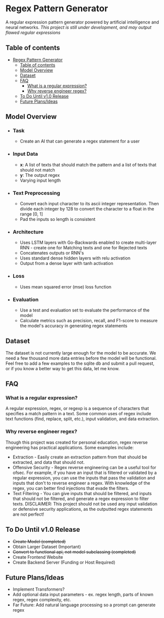 # Regex Pattern Generator

A regular expression pattern generator powered by artificial intelligence and neural networks. *This project is still under development, and may output flawed regular expressions*

## Table of contents

- [Regex Pattern Generator](#regex-pattern-generator)
  - [Table of contents](#table-of-contents)
  - [Model Overview](#model-overview)
  - [Dataset](#dataset)
  - [FAQ](#faq)
    - [What is a regular expression?](#what-is-a-regular-expression)
    - [Why reverse engineer regex?](#why-reverse-engineer-regex)
  - [To Do Until v1.0 Release](#to-do-until-v10-release)
  - [Future Plans/Ideas](#future-plansideas)

## Model Overview

- ### **Task**

  - Create an AI that can generate a regex statement for a user

- ### **Input Data**

  - **x**: A list of texts that should match the pattern and a list of texts that should not match
  - **y**: The output regex
  - Varying input length

- ### **Text Preprocessing**

  - Convert each input character to its ascii integer representation. Then divide each integer by 128 to convert the character to a float in the range [0, 1]
  - Pad the inputs so length is consistent

- ### **Architecture**

  - Uses LSTM layers with Go-Backwards enabled to create multi-layer RNN - create one for Matching texts and one for Rejected texts
  - Concatenates outputs or RNN's
  - Uses standard dense hidden layers with relu activation
  - Output from a dense layer with tanh activation

- ### **Loss**

  - Uses mean squared error (mse) loss function

- ### **Evaluation**

  - Use a test and evaluation set to evaluate the performance of the model
  - Calculate metrics such as precision, recall, and F1-score to measure the model's accuracy in generating regex statements

## Dataset

The dataset is not currently large enough for the model to be accurate. We need a few thousand more data entries before the model will be functional. Feel free to add a few examples to the sqlite db and submit a pull request, or if you know a better way to get this data, let me know.

## FAQ

### What is a regular expression?

A regular expression, regex, or regexp is a sequence of characters that specifies a match pattern in a text. Some common uses of regex include text functions (find, replace, split, etc.), input validation, and data extraction.

### Why reverse engineer regex?

Though this project was created for personal education, regex reverse engineering has practical applications. Some examples include:

- Extraction - Easily create an extraction pattern from that should be extracted, and data that should not.
- Offensive Security - Regex reverse engineering can be a useful tool for ofsec. For example, if you have an input that is filtered or validated by a regular expression, you can use the inputs that pass the validation and inputs that don't to reverse engineer a regex. With knowledge of the regex, you can better find injections that evade the filters.
- Text Filtering - You can give inputs that should be filtered, and inputs that should not be filtered, and generate a regex expression to filter texts. DISCLAIMER: This project should not be used any input validation or defensive security applications, as the outputted regex statements are not perfect!

## To Do Until v1.0 Release

- ~~Create Model (completed)~~
- Obtain Larger Dataset (Important)
- ~~Convert to functional api, not model subclassing (completed)~~
- Create Frontend Website
- Create Backend Server (Funding or Host Required)

## Future Plans/Ideas

- Implement Transformers?
- Add optional data input parameters - ex. regex length, parts of known regex, regex complexity, etc.
- Far Future: Add natural language processing so a prompt can generate regex
